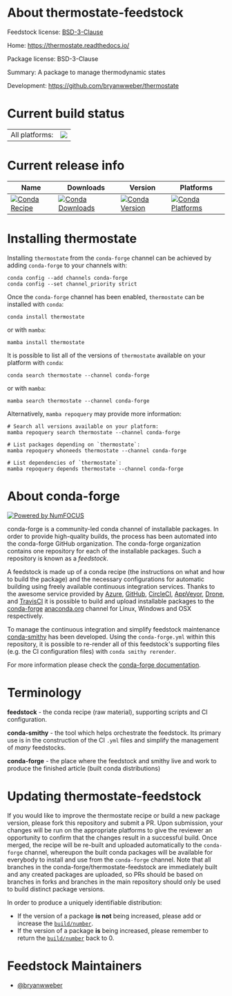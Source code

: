 About thermostate-feedstock
===========================

Feedstock license: [BSD-3-Clause](https://github.com/conda-forge/thermostate-feedstock/blob/main/LICENSE.txt)

Home: https://thermostate.readthedocs.io/

Package license: BSD-3-Clause

Summary: A package to manage thermodynamic states

Development: https://github.com/bryanwweber/thermostate

Current build status
====================


<table><tr><td>All platforms:</td>
    <td>
      <a href="https://dev.azure.com/conda-forge/feedstock-builds/_build/latest?definitionId=15676&branchName=main">
        <img src="https://dev.azure.com/conda-forge/feedstock-builds/_apis/build/status/thermostate-feedstock?branchName=main">
      </a>
    </td>
  </tr>
</table>

Current release info
====================

| Name | Downloads | Version | Platforms |
| --- | --- | --- | --- |
| [![Conda Recipe](https://img.shields.io/badge/recipe-thermostate-green.svg)](https://anaconda.org/conda-forge/thermostate) | [![Conda Downloads](https://img.shields.io/conda/dn/conda-forge/thermostate.svg)](https://anaconda.org/conda-forge/thermostate) | [![Conda Version](https://img.shields.io/conda/vn/conda-forge/thermostate.svg)](https://anaconda.org/conda-forge/thermostate) | [![Conda Platforms](https://img.shields.io/conda/pn/conda-forge/thermostate.svg)](https://anaconda.org/conda-forge/thermostate) |

Installing thermostate
======================

Installing `thermostate` from the `conda-forge` channel can be achieved by adding `conda-forge` to your channels with:

```
conda config --add channels conda-forge
conda config --set channel_priority strict
```

Once the `conda-forge` channel has been enabled, `thermostate` can be installed with `conda`:

```
conda install thermostate
```

or with `mamba`:

```
mamba install thermostate
```

It is possible to list all of the versions of `thermostate` available on your platform with `conda`:

```
conda search thermostate --channel conda-forge
```

or with `mamba`:

```
mamba search thermostate --channel conda-forge
```

Alternatively, `mamba repoquery` may provide more information:

```
# Search all versions available on your platform:
mamba repoquery search thermostate --channel conda-forge

# List packages depending on `thermostate`:
mamba repoquery whoneeds thermostate --channel conda-forge

# List dependencies of `thermostate`:
mamba repoquery depends thermostate --channel conda-forge
```


About conda-forge
=================

[![Powered by
NumFOCUS](https://img.shields.io/badge/powered%20by-NumFOCUS-orange.svg?style=flat&colorA=E1523D&colorB=007D8A)](https://numfocus.org)

conda-forge is a community-led conda channel of installable packages.
In order to provide high-quality builds, the process has been automated into the
conda-forge GitHub organization. The conda-forge organization contains one repository
for each of the installable packages. Such a repository is known as a *feedstock*.

A feedstock is made up of a conda recipe (the instructions on what and how to build
the package) and the necessary configurations for automatic building using freely
available continuous integration services. Thanks to the awesome service provided by
[Azure](https://azure.microsoft.com/en-us/services/devops/), [GitHub](https://github.com/),
[CircleCI](https://circleci.com/), [AppVeyor](https://www.appveyor.com/),
[Drone](https://cloud.drone.io/welcome), and [TravisCI](https://travis-ci.com/)
it is possible to build and upload installable packages to the
[conda-forge](https://anaconda.org/conda-forge) [anaconda.org](https://anaconda.org/)
channel for Linux, Windows and OSX respectively.

To manage the continuous integration and simplify feedstock maintenance
[conda-smithy](https://github.com/conda-forge/conda-smithy) has been developed.
Using the ``conda-forge.yml`` within this repository, it is possible to re-render all of
this feedstock's supporting files (e.g. the CI configuration files) with ``conda smithy rerender``.

For more information please check the [conda-forge documentation](https://conda-forge.org/docs/).

Terminology
===========

**feedstock** - the conda recipe (raw material), supporting scripts and CI configuration.

**conda-smithy** - the tool which helps orchestrate the feedstock.
                   Its primary use is in the construction of the CI ``.yml`` files
                   and simplify the management of *many* feedstocks.

**conda-forge** - the place where the feedstock and smithy live and work to
                  produce the finished article (built conda distributions)


Updating thermostate-feedstock
==============================

If you would like to improve the thermostate recipe or build a new
package version, please fork this repository and submit a PR. Upon submission,
your changes will be run on the appropriate platforms to give the reviewer an
opportunity to confirm that the changes result in a successful build. Once
merged, the recipe will be re-built and uploaded automatically to the
`conda-forge` channel, whereupon the built conda packages will be available for
everybody to install and use from the `conda-forge` channel.
Note that all branches in the conda-forge/thermostate-feedstock are
immediately built and any created packages are uploaded, so PRs should be based
on branches in forks and branches in the main repository should only be used to
build distinct package versions.

In order to produce a uniquely identifiable distribution:
 * If the version of a package **is not** being increased, please add or increase
   the [``build/number``](https://docs.conda.io/projects/conda-build/en/latest/resources/define-metadata.html#build-number-and-string).
 * If the version of a package **is** being increased, please remember to return
   the [``build/number``](https://docs.conda.io/projects/conda-build/en/latest/resources/define-metadata.html#build-number-and-string)
   back to 0.

Feedstock Maintainers
=====================

* [@bryanwweber](https://github.com/bryanwweber/)

